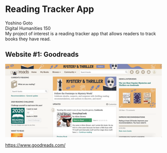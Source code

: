 # Reading Tracker App
<p>Yoshino Goto
<br>Digital Humanities 150
<br>My project of interest is a reading tracker app that allows readers to track books they have read.


## Website #1: Goodreads
![Goodreads website](Goodreads.png)

https://www.goodreads.com/

